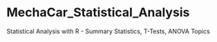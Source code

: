 # MechaCar_Statistical_Analysis
Statistical Analysis with R - Summary Statistics, T-Tests, ANOVA  Topics
